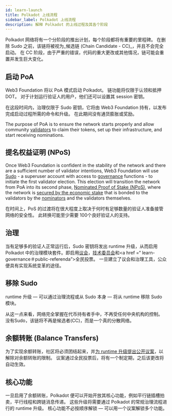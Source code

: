 ```yaml
---
id: learn-launch
title: Polkadot 上线流程
sidebar_label: Polkadot 上线流程
description: 解释 Polkadot 的上线过程及其各个阶段
---
```


Polkadot 网络将有一个分阶段的推出计划，每个阶段都将有重要的里程碑。 在删除 Sudo 之前，该链将被视为_候选链 (Chain Candidate - CC)_，并且不会完全启动。 在 CC 阶段，由于严重的错误，代码的重大更改或其他情况，链可能会重置并发生巨大变化。

## 启动 PoA

Web3 Foundation 将以 PoA 模式启动 Polkadot。 链功能将仅限于认领和抵押 DOT。 对于计划运行验证人的用户，他们还可以设置其 session 密钥。

在这段时间内，治理仅限于 Sudo 密钥，它将由 Web3 Foundation 持有，以发布完成启动过程所需的命令和升级。 在此期间没有通货膨胀或奖励。

The purpose of PoA is to ensure the network starts properly and allow community [validators](learn-validator) to claim their tokens, set up their infrastructure, and start receiving nominations.

## 提名权益证明 (NPoS)

Once Web3 Foundation is confident in the stability of the network and there are a sufficient number of validator intentions, Web3 Foundation will use [Sudo](https://youtu.be/InekMjJpVdo) - a superuser account with access to [governance](learn-governance) functions - to initiate the first validator election. This election will transition the network from PoA into its second phase, [Nominated Proof of Stake (NPoS)](learn-staking), where the network is [secured by the economic stake](learn-security) that is bonded to the validators by the [nominators](learn-nominator) and the validators themselves.

在时间上，PoS 的过渡将在很大程度上取决于何时有足够数量的验证人准备接管网络的安全性。 此转换可能至少需要 100个良好验证人的支持。

## 治理

当有足够多的验证人正常运行后，Sudo 密钥将发出 runtime 升级，从而启用 Polkadot 中的治理模块套件。即启用[议会](learn-governance#council)，[技术委员会](learn-governance#technical-committee)和<a href =“ learn-governance＃public-referenda”>全民投票</a>。 一旦建立了议会和治理工具，公众便具有实现系统变革的途径。

## 移除 Sudo

runtime 升级 &mdash; 可以通过治理流程或从 Sudo 本身 &mdash; 将从 runtime 移除 Sudo 模块。

从这一点来看，网络完全掌握在代币持有者手中，不再受任何中央机构的控制。 没有Sudo，该链将不再是候选者(CC)，而是一个真的分散网络。

## 余额转账 (Balance Transfers)

为了实现余额转账，社区将必须团结起来，并[为 runtime 升级提出公开议案](maintain-guides-democracy)，以解除对余额转账的限制。 议案通过全民投票后，将有一个制定期，之后该更改将自动生效。

## 核心功能

一旦启用了余额转账，Polkadot 便可以开始开放其核心功能，例如平行链插槽拍卖，平行线程和跨链消息传递。 这些升级将需要通过 Polkadot 的常规治理流程进行的 runtime 升级。 核心功能不必按顺序解锁 &mdash; 可以用一个议案解锁多个功能。
